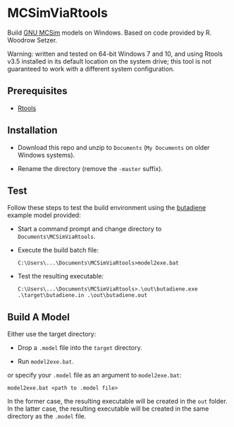 # MCSimViaRtools
Build [GNU MCSim](https://www.gnu.org/software/mcsim/) models on Windows. Based on code provided by R. Woodrow Setzer.

Warning: written and tested on 64-bit Windows 7 and 10, and using Rtools v3.5 installed in its default location on the system drive; this tool is not guaranteed to work with a different system configuration.

## Prerequisites

* [Rtools](https://cran.r-project.org/bin/windows/Rtools/)

## Installation

* Download this repo and unzip to ```Documents``` (```My Documents``` on older Windows systems).

* Rename the directory (remove the ```-master``` suffix).

## Test

Follow these steps to test the build environment using the [butadiene](http://cvs.savannah.gnu.org/viewvc/mcsim/mcsim/examples/butadiene/) example model provided:

* Start a command prompt and change directory to ```Documents\MCSimViaRtools```.

* Execute the build batch file:

  ``` 
  C:\Users\...\Documents\MCSimViaRtools>model2exe.bat
  ```

* Test the resulting executable:

  ```
  C:\Users\...\Documents\MCSimViaRtools>.\out\butadiene.exe .\target\butadiene.in .\out\butadiene.out
  ```

## Build A Model

Either use the target directory:

* Drop a ```.model``` file into the ```target``` directory.

* Run ```model2exe.bat```.

or specify your ```.model``` file as an argument to ```model2exe.bat```:

    model2exe.bat <path to .model file>

In the former case, the resulting executable will be created in the ```out``` folder. In the latter case, the resulting executable will be created in the same directory as the ```.model``` file.
